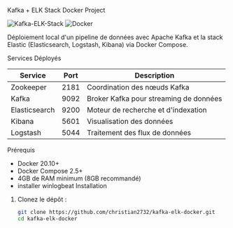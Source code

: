 Kafka + ELK Stack Docker Project

![Kafka-ELK-Stack](https://img.shields.io/badge/Stack-Kafka%20%2B%20ELK-blue)
![Docker](https://img.shields.io/badge/Docker-Containers-2496ED)

Déploiement local d'un pipeline de données avec Apache Kafka et la stack Elastic (Elasticsearch, Logstash, Kibana) via Docker Compose.

 Services Déployés

| Service       | Port  | Description                          |
|---------------|-------|--------------------------------------|
| Zookeeper     | 2181  | Coordination des nœuds Kafka         |
| Kafka         | 9092  | Broker Kafka pour streaming de données |
| Elasticsearch | 9200  | Moteur de recherche et d'indexation  |
| Kibana        | 5601  | Visualisation des données            |
| Logstash      | 5044  | Traitement des flux de données       |

 Prérequis

- Docker 20.10+
- Docker Compose 2.5+
- 4GB de RAM minimum (8GB recommandé)
- installer winlogbeat
 Installation

1. Clonez le dépôt :
   ```bash
   git clone https://github.com/christian2732/kafka-elk-docker.git
   cd kafka-elk-docker
